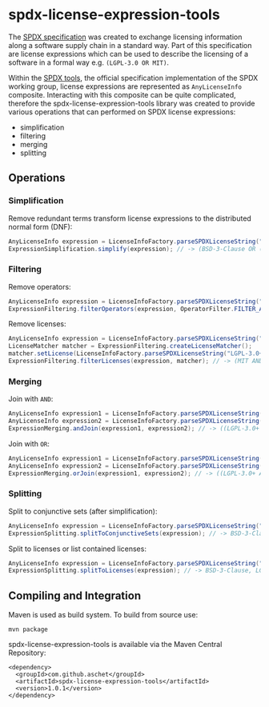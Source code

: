 # spdx-license-expression-tools

The [SPDX specification](https://spdx.org/spdx-specification-21-web-version) was created to exchange licensing information along a software supply chain in a standard way. Part of this specification are license expressions which can be used to describe the licensing of a software in a formal way e.g. `(LGPL-3.0 OR MIT)`.

Within the [SPDX tools](https://github.com/spdx/tools), the official specification implementation of the SPDX working group, license expressions are represented as `AnyLicenseInfo` composite. Interacting with this composite can be quite complicated, therefore the spdx-license-expression-tools library was created to provide various operations that can performed on SPDX license expressions:
- simplification
- filtering
- merging
- splitting

## Operations

### Simplification

Remove redundant terms transform license expressions to the distributed normal form (DNF):

```java
AnyLicenseInfo expression = LicenseInfoFactory.parseSPDXLicenseString("(((LGPL-3.0+ OR MIT) AND GPL-2.0) OR BSD-3-Clause)");
ExpressionSimplification.simplify(expression); // -> (BSD-3-Clause OR (LGPL-3.0+ AND GPL-2.0) OR (MIT AND GPL-2.0))
```

### Filtering

Remove operators:

```java
AnyLicenseInfo expression = LicenseInfoFactory.parseSPDXLicenseString("LGPL-3.0+ WITH DigiRule-FOSS-exception AND MIT");
ExpressionFiltering.filterOperators(expression, OperatorFilter.FILTER_ALL); // -> (LGPL-3.0 AND MIT)
```

Remove licenses:

```java
AnyLicenseInfo expression = LicenseInfoFactory.parseSPDXLicenseString("((LGPL-3.0+ AND MIT) AND BSD-3-Clause)");
LicenseMatcher matcher = ExpressionFiltering.createLicenseMatcher();
matcher.setLicense(LicenseInfoFactory.parseSPDXLicenseString("LGPL-3.0+"));
ExpressionFiltering.filterLicenses(expression, matcher); // -> (MIT AND BSD-3-Clause)
```

### Merging

Join with `AND`:

```java
AnyLicenseInfo expression1 = LicenseInfoFactory.parseSPDXLicenseString("LGPL-3.0+ AND MIT");
AnyLicenseInfo expression2 = LicenseInfoFactory.parseSPDXLicenseString("BSD-3-Clause");
ExpressionMerging.andJoin(expression1, expression2); // -> ((LGPL-3.0+ AND MIT) AND BSD-3-Clause)
```

Join with `OR`:

```java
AnyLicenseInfo expression1 = LicenseInfoFactory.parseSPDXLicenseString("LGPL-3.0+ AND MIT");
AnyLicenseInfo expression2 = LicenseInfoFactory.parseSPDXLicenseString("BSD-3-Clause");
ExpressionMerging.orJoin(expression1, expression2); // -> ((LGPL-3.0+ AND MIT) OR BSD-3-Clause)
```

### Splitting

Split to conjunctive sets (after simplification):

```java
AnyLicenseInfo expression = LicenseInfoFactory.parseSPDXLicenseString("(((LGPL-3.0+ OR MIT) AND GPL-2.0) OR BSD-3-Clause)");
ExpressionSplitting.splitToConjunctiveSets(expression); // -> BSD-3-Clause, (LGPL-3.0+ AND GPL-2.0), (MIT AND GPL-2.0)
```

Split to licenses or list contained licenses:

```java
AnyLicenseInfo expression = LicenseInfoFactory.parseSPDXLicenseString("(((LGPL-3.0+ OR MIT) AND GPL-2.0) OR BSD-3-Clause)");
ExpressionSplitting.splitToLicenses(expression); // -> BSD-3-Clause, LGPL-3.0+, GPL-2.0, MIT
```
## Compiling and Integration

Maven is used as build system. To build from source use:

```
mvn package
```

spdx-license-expression-tools is available via the Maven Central Repository:

```
<dependency>
  <groupId>com.github.aschet</groupId>
  <artifactId>spdx-license-expression-tools</artifactId>
  <version>1.0.1</version>
</dependency>
```
